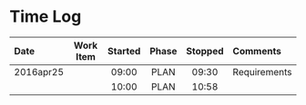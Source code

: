 # Time Log

|Date|Work Item|Started|Phase|Stopped|Comments|
|:---|:-------:|:-----:|:---:|:-----:|:-------|
|2016apr25||09:00|PLAN|09:30|Requirements|
|||10:00|PLAN|10:58||

